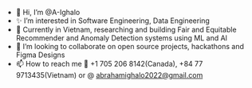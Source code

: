 - 👋 Hi, I’m @A-Ighalo
- ✨ I’m interested in Software Engineering, Data Engineering
- 🌱 Currently in Vietnam, researching and building Fair and Equitable Recommender and Anomaly Detection systems using ML and AI
- 💞️ I’m looking to collaborate on open source projects, hackathons and Figma Designs
- 📫 How to reach me 📱 +1 705 206 8142(Canada),  +84 77 9713435(Vietnam) or @  abrahamighalo2022@gmail.com
  

  

<!---
A-Ighalo/A-Ighalo is a ✨ special ✨ repository because its `README.md` (this file) appears on your GitHub profile.
You can click the Preview link to take a look at your changes.
--->
